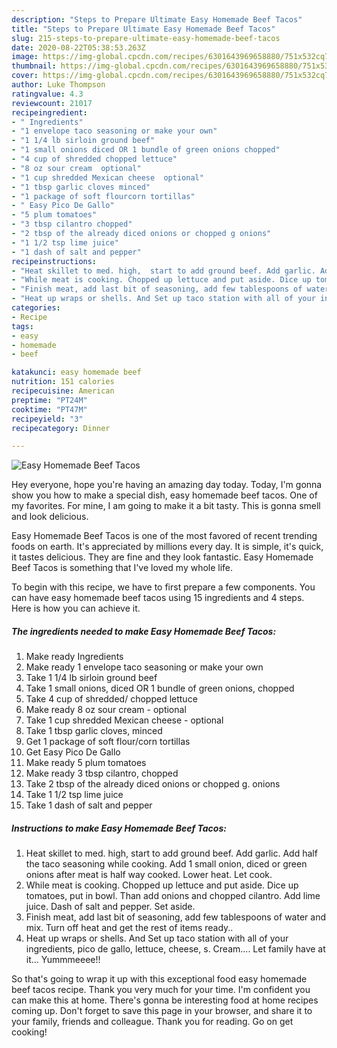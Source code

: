 ```yaml
---
description: "Steps to Prepare Ultimate Easy Homemade Beef Tacos"
title: "Steps to Prepare Ultimate Easy Homemade Beef Tacos"
slug: 215-steps-to-prepare-ultimate-easy-homemade-beef-tacos
date: 2020-08-22T05:38:53.263Z
image: https://img-global.cpcdn.com/recipes/6301643969658880/751x532cq70/easy-homemade-beef-tacos-recipe-main-photo.jpg
thumbnail: https://img-global.cpcdn.com/recipes/6301643969658880/751x532cq70/easy-homemade-beef-tacos-recipe-main-photo.jpg
cover: https://img-global.cpcdn.com/recipes/6301643969658880/751x532cq70/easy-homemade-beef-tacos-recipe-main-photo.jpg
author: Luke Thompson
ratingvalue: 4.3
reviewcount: 21017
recipeingredient:
- " Ingredients"
- "1 envelope taco seasoning or make your own"
- "1 1/4 lb sirloin ground beef"
- "1 small onions diced OR 1 bundle of green onions chopped"
- "4 cup of shredded chopped lettuce"
- "8 oz sour cream  optional"
- "1 cup shredded Mexican cheese  optional"
- "1 tbsp garlic cloves minced"
- "1 package of soft flourcorn tortillas"
- " Easy Pico De Gallo"
- "5 plum tomatoes"
- "3 tbsp cilantro chopped"
- "2 tbsp of the already diced onions or chopped g onions"
- "1 1/2 tsp lime juice"
- "1 dash of salt and pepper"
recipeinstructions:
- "Heat skillet to med. high,  start to add ground beef. Add garlic. Add half the taco seasoning while cooking. Add 1 small onion, diced or green onions after meat is half way cooked. Lower heat. Let cook."
- "While meat is cooking. Chopped up lettuce and put aside. Dice up tomatoes, put in bowl. Than add onions and chopped cilantro. Add lime juice. Dash of salt and pepper. Set aside."
- "Finish meat, add last bit of seasoning, add few tablespoons of water and mix. Turn off heat and get the rest of items ready.."
- "Heat up wraps or shells. And Set up taco station with all of your ingredients, pico de gallo, lettuce, cheese, s. Cream.... Let family have at it... Yummmeeee!!"
categories:
- Recipe
tags:
- easy
- homemade
- beef

katakunci: easy homemade beef 
nutrition: 151 calories
recipecuisine: American
preptime: "PT24M"
cooktime: "PT47M"
recipeyield: "3"
recipecategory: Dinner

---
```



![Easy Homemade Beef Tacos](https://img-global.cpcdn.com/recipes/6301643969658880/751x532cq70/easy-homemade-beef-tacos-recipe-main-photo.jpg)

Hey everyone, hope you're having an amazing day today. Today, I'm gonna show you how to make a special dish, easy homemade beef tacos. One of my favorites. For mine, I am going to make it a bit tasty. This is gonna smell and look delicious.



Easy Homemade Beef Tacos is one of the most favored of recent trending foods on earth. It's appreciated by millions every day. It is simple, it's quick, it tastes delicious. They are fine and they look fantastic. Easy Homemade Beef Tacos is something that I've loved my whole life.


To begin with this recipe, we have to first prepare a few components. You can have easy homemade beef tacos using 15 ingredients and 4 steps. Here is how you can achieve it.

<!--inarticleads1-->

##### The ingredients needed to make Easy Homemade Beef Tacos:

1. Make ready  Ingredients
1. Make ready 1 envelope taco seasoning or make your own
1. Take 1 1/4 lb sirloin ground beef
1. Take 1 small onions, diced OR 1 bundle of green onions, chopped
1. Take 4 cup of shredded/ chopped lettuce
1. Make ready 8 oz sour cream - optional
1. Take 1 cup shredded Mexican cheese - optional
1. Take 1 tbsp garlic cloves, minced
1. Get 1 package of soft flour/corn tortillas
1. Get  Easy Pico De Gallo
1. Make ready 5 plum tomatoes
1. Make ready 3 tbsp cilantro, chopped
1. Take 2 tbsp of the already diced onions or chopped g. onions
1. Take 1 1/2 tsp lime juice
1. Take 1 dash of salt and pepper




<!--inarticleads2-->

##### Instructions to make Easy Homemade Beef Tacos:

1. Heat skillet to med. high,  start to add ground beef. Add garlic. Add half the taco seasoning while cooking. Add 1 small onion, diced or green onions after meat is half way cooked. Lower heat. Let cook.
1. While meat is cooking. Chopped up lettuce and put aside. Dice up tomatoes, put in bowl. Than add onions and chopped cilantro. Add lime juice. Dash of salt and pepper. Set aside.
1. Finish meat, add last bit of seasoning, add few tablespoons of water and mix. Turn off heat and get the rest of items ready..
1. Heat up wraps or shells. And Set up taco station with all of your ingredients, pico de gallo, lettuce, cheese, s. Cream.... Let family have at it... Yummmeeee!!




So that's going to wrap it up with this exceptional food easy homemade beef tacos recipe. Thank you very much for your time. I'm confident you can make this at home. There's gonna be interesting food at home recipes coming up. Don't forget to save this page in your browser, and share it to your family, friends and colleague. Thank you for reading. Go on get cooking!
